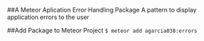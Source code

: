 ##A Meteor Aplication Error Handling Package
A pattern to display application errors to the user

##Add Package to Meteor Project
`$ meteor add agarcia038:errors`



